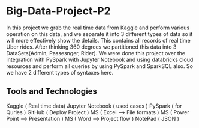 # Big-Data-Project-P2

In this project we grab the real time data from Kaggle and perform various operation on this data, and we separate it  into 3 different types of data so it will more effectively show the details. This contains all records of real time Uber rides.
After thinking 360 degrees we partitioned this data into 3 DataSets(Admin, Passesnger, Rider).
We were done this project over the integration with PySpark with Jupyter Notebook and using databricks cloud resources and perform all queries by using PySpark and SparkSQL also.
So we have 2 different types of syntaxes here.


## Tools and Technologies

Kaggle ( Real time data)
Jupyter Notebook ( used cases )
PySpark ( for Quries )
GitHub ( Deploy Project )
MS ( Excel --> File formats )
MS ( Power Point --> Presentation )
MS ( Word --> Project flow )
NotePad ( JSON )
